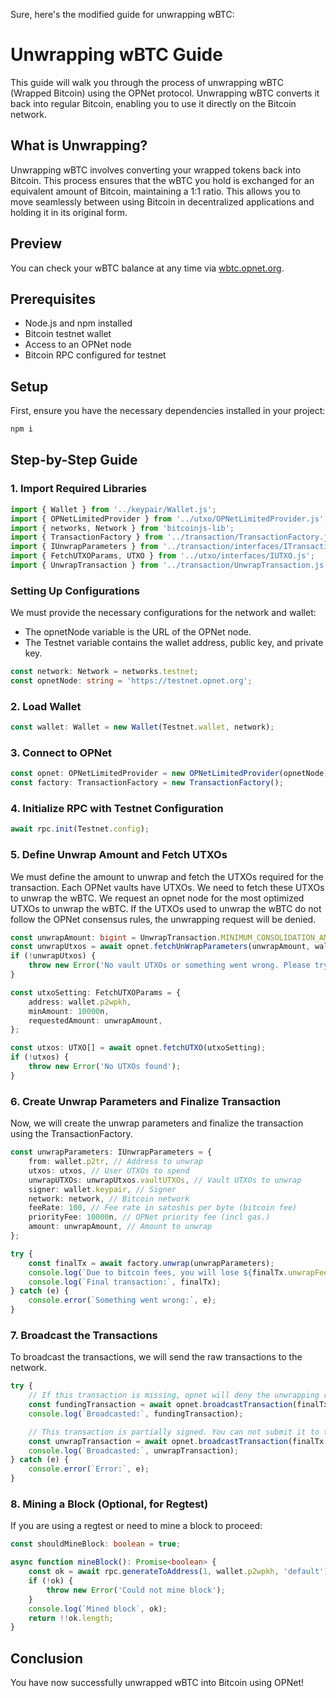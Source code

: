 Sure, here's the modified guide for unwrapping wBTC:

# Unwrapping wBTC Guide

This guide will walk you through the process of unwrapping wBTC (Wrapped Bitcoin) using the OPNet protocol. Unwrapping
wBTC converts it back into regular Bitcoin, enabling you to use it directly on the Bitcoin network.

## What is Unwrapping?

Unwrapping wBTC involves converting your wrapped tokens back into Bitcoin. This process ensures that the wBTC you hold
is exchanged for an equivalent amount of Bitcoin, maintaining a 1:1 ratio. This allows you to move seamlessly between
using Bitcoin in decentralized applications and holding it in its original form.

## Preview

You can check your wBTC balance at any time via [wbtc.opnet.org](https://wbtc.opnet.org).

## Prerequisites

- Node.js and npm installed
- Bitcoin testnet wallet
- Access to an OPNet node
- Bitcoin RPC configured for testnet

## Setup

First, ensure you have the necessary dependencies installed in your project:

```sh
npm i
```

## Step-by-Step Guide

### 1. Import Required Libraries

```typescript
import { Wallet } from '../keypair/Wallet.js';
import { OPNetLimitedProvider } from '../utxo/OPNetLimitedProvider.js';
import { networks, Network } from 'bitcoinjs-lib';
import { TransactionFactory } from '../transaction/TransactionFactory.js';
import { IUnwrapParameters } from '../transaction/interfaces/ITransactionParameters.js';
import { FetchUTXOParams, UTXO } from '../utxo/interfaces/IUTXO.js';
import { UnwrapTransaction } from '../transaction/UnwrapTransaction.js';
```

### Setting Up Configurations

We must provide the necessary configurations for the network and wallet:

- The opnetNode variable is the URL of the OPNet node.
- The Testnet variable contains the wallet address, public key, and private key.

```typescript
const network: Network = networks.testnet;
const opnetNode: string = 'https://testnet.opnet.org';
```

### 2. Load Wallet

```typescript
const wallet: Wallet = new Wallet(Testnet.wallet, network);
```

### 3. Connect to OPNet

```typescript
const opnet: OPNetLimitedProvider = new OPNetLimitedProvider(opnetNode);
const factory: TransactionFactory = new TransactionFactory();
```

### 4. Initialize RPC with Testnet Configuration

```typescript
await rpc.init(Testnet.config);
```

### 5. Define Unwrap Amount and Fetch UTXOs

We must define the amount to unwrap and fetch the UTXOs required for the transaction. Each OPNet vaults have UTXOs. We
need to fetch these UTXOs to unwrap the wBTC. We request an opnet node for the most optimized UTXOs to unwrap the wBTC.
If the UTXOs used to unwrap the wBTC do not follow the OPNet consensus rules, the unwrapping request will be denied.

```typescript
const unwrapAmount: bigint = UnwrapTransaction.MINIMUM_CONSOLIDATION_AMOUNT; // Minimum amount to unwrap
const unwrapUtxos = await opnet.fetchUnWrapParameters(unwrapAmount, wallet.p2tr);
if (!unwrapUtxos) {
    throw new Error('No vault UTXOs or something went wrong. Please try again.');
}

const utxoSetting: FetchUTXOParams = {
    address: wallet.p2wpkh,
    minAmount: 10000n,
    requestedAmount: unwrapAmount,
};

const utxos: UTXO[] = await opnet.fetchUTXO(utxoSetting);
if (!utxos) {
    throw new Error('No UTXOs found');
}
```

### 6. Create Unwrap Parameters and Finalize Transaction

Now, we will create the unwrap parameters and finalize the transaction using the TransactionFactory.

```typescript
const unwrapParameters: IUnwrapParameters = {
    from: wallet.p2tr, // Address to unwrap
    utxos: utxos, // User UTXOs to spend
    unwrapUTXOs: unwrapUtxos.vaultUTXOs, // Vault UTXOs to unwrap
    signer: wallet.keypair, // Signer
    network: network, // Bitcoin network
    feeRate: 100, // Fee rate in satoshis per byte (bitcoin fee)
    priorityFee: 10000n, // OPNet priority fee (incl gas.)
    amount: unwrapAmount, // Amount to unwrap
};

try {
    const finalTx = await factory.unwrap(unwrapParameters);
    console.log(`Due to bitcoin fees, you will lose ${finalTx.unwrapFeeLoss} satoshis by unwrapping. Do you want to proceed?`);
    console.log(`Final transaction:`, finalTx);
} catch (e) {
    console.error(`Something went wrong:`, e);
}
```

### 7. Broadcast the Transactions

To broadcast the transactions, we will send the raw transactions to the network.

```typescript
try {
    // If this transaction is missing, opnet will deny the unwrapping request.
    const fundingTransaction = await opnet.broadcastTransaction(finalTx.fundingTransaction, false);
    console.log(`Broadcasted:`, fundingTransaction);

    // This transaction is partially signed. You can not submit it to the Bitcoin network. It must pass via the OPNet network.
    const unwrapTransaction = await opnet.broadcastTransaction(finalTx.psbt, true);
    console.log(`Broadcasted:`, unwrapTransaction);
} catch (e) {
    console.error(`Error:`, e);
}
```

### 8. Mining a Block (Optional, for Regtest)

If you are using a regtest or need to mine a block to proceed:

```typescript
const shouldMineBlock: boolean = true;

async function mineBlock(): Promise<boolean> {
    const ok = await rpc.generateToAddress(1, wallet.p2wpkh, 'default');
    if (!ok) {
        throw new Error('Could not mine block');
    }
    console.log(`Mined block`, ok);
    return !!ok.length;
}
```

## Conclusion

You have now successfully unwrapped wBTC into Bitcoin using OPNet!
